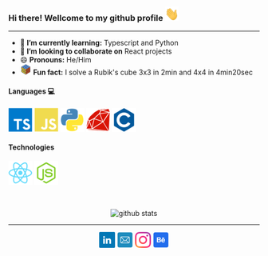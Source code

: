 ### Hi there! Wellcome to my github profile <img src="./icons/Hi.gif"  width="28px" height="28px"/>

---

- 🌱 **I’m currently learning:** Typescript and Python
- 👯 **I’m looking to collaborate on** React projects
- 😄 **Pronouns:** He/Him
- <img src="./icons/rubik.png"  width="22px" height="22px"/> **Fun fact:** I solve a Rubik's cube 3x3 in 2min and 4x4 in 4min20sec


#### Languages :computer:
![Typescript](./icons/ts.png) ![Javascript](./icons/js.png) ![Python](./icons/python.png) ![Ruby](./icons/ruby.png) ![C](./icons/c.png) 

#### Technologies
![React](./icons/react.png) ![Node](./icons/node.png) 

&nbsp;

<p align=center> 
  <img src="https://github-readme-stats.vercel.app/api?username=IncognitaDev&title_color=2f80ed&icon_color=79ff97&text_color=9f9f9f&bg_color=151515" alt="github stats"/></br>
</p>

---
<p align=center> 
  <a href="https://www.linkedin.com/in/luisvssousa/"><img src="./icons/linkedin.png" alt="linkedin"/></a>
  <a href="mailto:lv-ss@hotmail.com"><img src="./icons/email.png" alt="email"/></a>
  <a href="https://www.instagram.com/lu_vss/"><img src="./icons/Instagram.png" alt="instagram"/></a>
  <a href="https://www.behance.net/IncognitaArt"><img src="./icons/Behance.png" alt="Behance"/></a>
</p>
